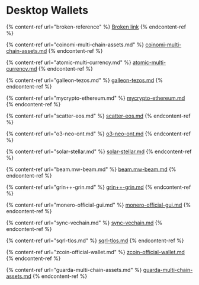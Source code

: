 # Desktop Wallets

{% content-ref url="broken-reference" %}
[Broken link](broken-reference)
{% endcontent-ref %}

{% content-ref url="coinomi-multi-chain-assets.md" %}
[coinomi-multi-chain-assets.md](coinomi-multi-chain-assets.md)
{% endcontent-ref %}

{% content-ref url="atomic-multi-currency.md" %}
[atomic-multi-currency.md](atomic-multi-currency.md)
{% endcontent-ref %}

{% content-ref url="galleon-tezos.md" %}
[galleon-tezos.md](galleon-tezos.md)
{% endcontent-ref %}

{% content-ref url="mycrypto-ethereum.md" %}
[mycrypto-ethereum.md](mycrypto-ethereum.md)
{% endcontent-ref %}

{% content-ref url="scatter-eos.md" %}
[scatter-eos.md](scatter-eos.md)
{% endcontent-ref %}

{% content-ref url="o3-neo-ont.md" %}
[o3-neo-ont.md](o3-neo-ont.md)
{% endcontent-ref %}

{% content-ref url="solar-stellar.md" %}
[solar-stellar.md](solar-stellar.md)
{% endcontent-ref %}

{% content-ref url="beam.mw-beam.md" %}
[beam.mw-beam.md](beam.mw-beam.md)
{% endcontent-ref %}

{% content-ref url="grin++-grin.md" %}
[grin++-grin.md](grin++-grin.md)
{% endcontent-ref %}

{% content-ref url="monero-official-gui.md" %}
[monero-official-gui.md](monero-official-gui.md)
{% endcontent-ref %}

{% content-ref url="sync-vechain.md" %}
[sync-vechain.md](sync-vechain.md)
{% endcontent-ref %}

{% content-ref url="sqrl-tlos.md" %}
[sqrl-tlos.md](sqrl-tlos.md)
{% endcontent-ref %}

{% content-ref url="zcoin-official-wallet.md" %}
[zcoin-official-wallet.md](zcoin-official-wallet.md)
{% endcontent-ref %}

{% content-ref url="guarda-multi-chain-assets.md" %}
[guarda-multi-chain-assets.md](guarda-multi-chain-assets.md)
{% endcontent-ref %}
